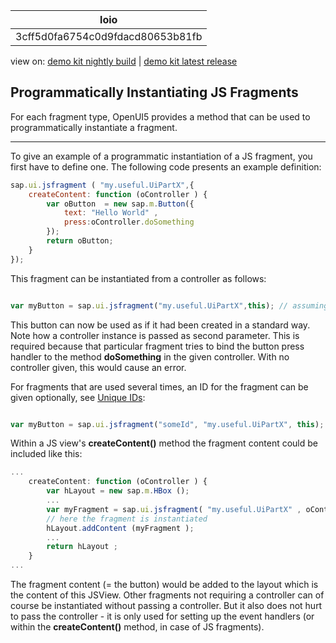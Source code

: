 <!-- loio3cff5d0fa6754c0d9fdacd80653b81fb -->

| loio |
| -----|
| 3cff5d0fa6754c0d9fdacd80653b81fb |

<div id="loio">

view on: [demo kit nightly build](https://openui5nightly.hana.ondemand.com/#/topic/3cff5d0fa6754c0d9fdacd80653b81fb) | [demo kit latest release](https://openui5.hana.ondemand.com/#/topic/3cff5d0fa6754c0d9fdacd80653b81fb)</div>

## Programmatically Instantiating JS Fragments

For each fragment type, OpenUI5 provides a method that can be used to programmatically instantiate a fragment.

***

To give an example of a programmatic instantiation of a JS fragment, you first have to define one. The following code presents an example definition:

``` js
sap.ui.jsfragment ( "my.useful.UiPartX",{ 
	createContent: function (oController ) {
        var oButton  = new sap.m.Button({ 
			text: "Hello World" , 
			press:oController.doSomething 
		}); 
		return oButton; 
	} 
});
```

This fragment can be instantiated from a controller as follows:

``` js

var myButton = sap.ui.jsfragment("my.useful.UiPartX",this); // assuming "this" is the controller
```

This button can now be used as if it had been created in a standard way. Note how a controller instance is passed as second parameter. This is required because that particular fragment tries to bind the button press handler to the method **doSomething** in the given controller. With no controller given, this would cause an error.

For fragments that are used several times, an ID for the fragment can be given optionally, see [Unique IDs](Unique_IDs_5da591c.md):

``` js

var myButton = sap.ui.jsfragment("someId", "my.useful.UiPartX", this); // assuming "this" is the Controller
```

Within a JS view's **createContent\(\)** method the fragment content could be included like this:

``` js
... 
	createContent: function (oController ) {
		var hLayout = new sap.m.HBox (); 
		...
		var myFragment = sap.ui.jsfragment( "my.useful.UiPartX" , oController ); 
		// here the fragment is instantiated       
		hLayout.addContent (myFragment ); 
		... 
		return hLayout ; 
	} 
...
```

The fragment content \(= the button\) would be added to the layout which is the content of this JSView. Other fragments not requiring a controller can of course be instantiated without passing a controller. But it also does not hurt to pass the controller - it is only used for setting up the event handlers \(or within the **createContent\(\)** method, in case of JS fragments\).

